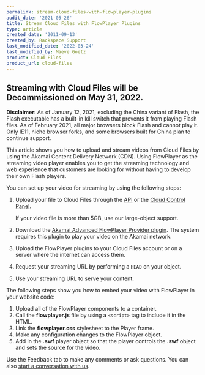 ```yaml
---
permalink: stream-cloud-files-with-flowplayer-plugins
audit_date: '2021-05-26'
title: Stream Cloud Files with FlowPlayer Plugins
type: article
created_date: '2011-09-13'
created_by: Rackspace Support
last_modified_date: '2022-03-24'
last_modified_by: Maeve Goetz
product: Cloud Files
product_url: cloud-files
---
```

## Streaming with Cloud Files will be Decommissioned on May 31, 2022.

**Disclaimer**: As of January 12, 2021, excluding the China variant of Flash, 
the Flash executable has a built-in kill switch that prevents it from playing 
Flash files. As of February 2021, all major browsers block Flash and cannot 
play it. Only IE11, niche browser forks, and some browsers built for China plan
to continue support.

This article shows you how to upload and stream videos from Cloud Files by
using the Akamai Content Delivery Network (CDN). Using FlowPlayer as the
streaming video player enables you to get the streaming technology and web
experience that customers are looking for without having to develop their own
Flash players.

You can set up your video for streaming by using the following steps:

1. Upload your file to Cloud Files through the
   [API](https://docs.rackspace.com/docs/cloud-files/v1/) or the [Cloud
   Control Panel](https://login.rackspace.com/).

    If your video file is more than 5GB, use our large-object support.

2.  Download the [Akamai Advanced FlowPlayer Provider
    plugin](https://mediapm.edgesuite.net/flow/). The system requires this
    plugin to play your video on the Akamai network.

3.  Upload the FlowPlayer plugins to your Cloud Files account or on a
    server where the internet can access them.

4.  Request your streaming URL by performing a `HEAD` on your object.

5.  Use your streaming URL to serve your content.

The following steps show you how to embed your video with FlowPlayer in your
website code:

1.  Upload all of the FlowPlayer components to a container.
2.  Call the **flowplayer.js** file by using a `<script>` tag to include it
    in the HTML.
3.  Link the **flowplayer.css** stylesheet to the Player frame.
4.  Make any configuration changes to the FlowPlayer object.
5.  Add in the **.swf** player object so that the player controls the **.swf**
    object and sets the source for the video.

Use the Feedback tab to make any comments or ask questions. You can also [start a conversation with us](https://www.rackspace.com/contact).

